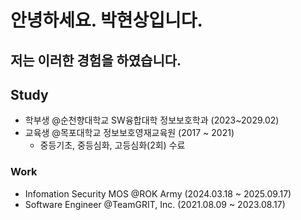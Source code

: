 # 안녕하세요. 박현상입니다.

## 저는 이러한 경험을 하였습니다.

## Study
- 학부생 @순천향대학교 SW융합대학 정보보호학과 (2023~2029.02)
- 교육생 @목포대학교 정보보호영재교육원 (2017 ~ 2021)
    - 중등기초, 중등심화, 고등심화(2회) 수료

### Work
- Infomation Security MOS @ROK Army (2024.03.18 ~ 2025.09.17)
- Software Engineer @TeamGRIT, Inc. (2021.08.09 ~ 2023.08.17)